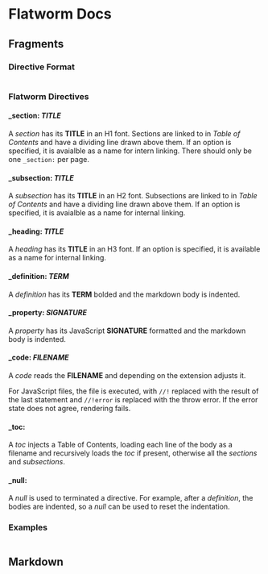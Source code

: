 Flatworm Docs
=============

Fragments
---------

### Directive Format

```

```

### Flatworm Directives

#### **_section:** *TITLE*

A *section* has its **TITLE** in an H1 font. Sections are linked to in *Table of Contents* and have a dividing line drawn above them. If an option is specified, it is avaialble as a name for intern linking. There should only be one `_section:` per page.


#### **_subsection:** *TITLE*

A *subsection* has its **TITLE** in an H2 font. Subsections are linked to in *Table of Contents* and have a dividing line drawn above them. If an option is specified, it is avaialble as a name for internal linking.


#### **_heading:** *TITLE*

A *heading* has its **TITLE** in an H3 font. If an option is specified, it is available as a name for internal linking.


#### **_definition:** *TERM*

A *definition* has its **TERM** bolded and the markdown body is indented.


#### **_property:** *SIGNATURE*

A *property* has its JavaScript **SIGNATURE** formatted and the markdown body is indented.


#### **_code:** *FILENAME*

A *code* reads the **FILENAME** and depending on the extension adjusts it.

For JavaScript files, the file is executed, with `//!` replaced with the result of the last statement and `//!error` is replaced with the throw error. If the error state does not agree, rendering fails.


#### **_toc:**

A *toc* injects a Table of Contents, loading each line of the body as a filename and recursively loads the *toc* if present, otherwise all the *sections* and *subsections*.


#### **_null:**

A *null* is used to terminated a directive. For example, after a *definition*, the bodies are indented, so a *null* can be used to reset the indentation.


### Examples

```

```

Markdown
--------

```

```

